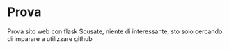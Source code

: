 # Prova
Prova sito web con flask
Scusate, niente di interessante, sto solo cercando di imparare a utilizzare github
